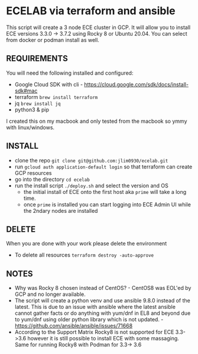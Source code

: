 # ECELAB via terraform and ansible

This script will create a 3 node ECE cluster in GCP.  It will allow you to install ECE versions 3.3.0 -> 3.7.2 using Rocky 8 or Ubuntu 20.04.  You can select from docker or podman install as well.

## REQUIREMENTS

You will need the following installed and configured:
- Google Cloud SDK with cli - https://cloud.google.com/sdk/docs/install-sdk#mac
- terraform `brew install terraform`
- jq `brew install jq`
- python3 & pip

I created this on my macbook and only tested from the macbook so ymmy with linux/windows.

## INSTALL

- clone the repo `git clone git@github.com:jlim0930/ecelab.git`
- run `gcloud auth application-default login` so that terraform can create GCP resources
- go into the directory `cd ecelab`
- run the install script `./deploy.sh` and select the version and OS
  - the initial install of ECE onto the first host aka `prime` will take a long time.
  - once `prime` is installed you can start logging into ECE Admin UI while the 2ndary nodes are installed

## DELETE

When you are done with your work please delete the environment
- To delete all resources `terraform destroy -auto-approve`


## NOTES

- Why was Rocky 8 chosen instead of CentOS? - CentOS8 was EOL'ed by GCP and no longer available.
- The script will create a python venv and use ansible 9.8.0 instead of the latest.  This is due to an issue with ansible where the latest ansible cannot gather facts or do anything with yum/dnf in EL8 and beyond due to yum/dnf using older python library which is not updated. - https://github.com/ansible/ansible/issues/71668
- According to the Support Matrix Rocky8 is not supported for ECE 3.3->3.6 however it is still possible to install ECE with some massaging.  Same for running Rocky8 with Podman for 3.3-> 3.6



